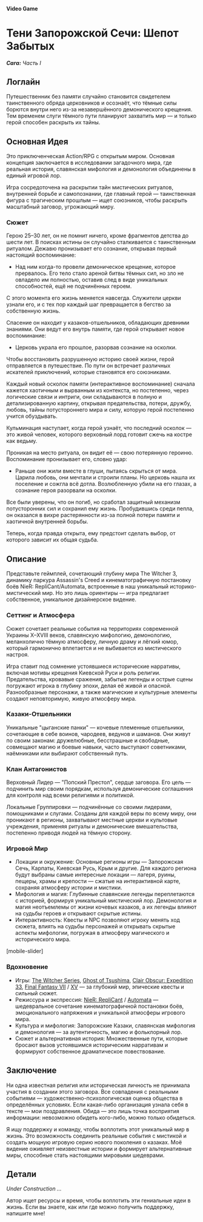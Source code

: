#### Video Game

# Тени Запорожской Сечи: Шепот Забытых

***Сага:** Часть I*

## Логлайн

Путешественник без памяти случайно становится свидетелем таинственного обряда церковников и осознаёт, что тёмные силы борются внутри него из-за незавершённого демонического крещения. Тем временем слуги тёмного пути планируют захватить мир — и только герой способен раскрыть их тайны.

## Основная Идея

Это приключенческая Action/RPG с открытым миром. Основная концепция заключается в исследовании загадочного мира, где реальная история, славянская мифология и демонология объединены в единый игровой лор.

Игра сосредоточена на раскрытии тайн мистических ритуалов, внутренней борьбе и самопознании, где главный герой — таинственная фигура с трагическим прошлым — ищет союзников, чтобы раскрыть масштабный заговор, угрожающий миру.

### Сюжет

Герою 25–30 лет, он не помнит ничего, кроме фрагментов детства до шести лет. В поисках истины он случайно сталкивается с таинственным ритуалом. Дежавю пронизывает его сознание, открывая первый настоящий воспоминание:

- Над ним когда-то провели демоническое крещение, которое прервалось. Его тело стало ареной битвы тёмных сил, но зло не овладело им полностью, оставив след в виде уникальных способностей, ещё не подчинённых героем.

С этого момента его жизнь меняется навсегда. Служители церкви узнали его, и с тех пор каждый шаг превращается в бегство за собственную жизнь.

Спасение он находит у казаков-отшельников, обладающих древними знаниями. Они ведут его внутрь памяти, где герой открывает новое воспоминание:

- Церковь украла его прошлое, разорвав сознание на осколки.

Чтобы восстановить разрушенную историю своей жизни, герой отправляется в путешествие. По пути он встречает различных искателей приключений, которые становятся его союзниками.

Каждый новый осколок памяти (интерактивное воспоминание) сначала кажется хаотичным и вырванным из контекста, но постепенно, через логические связи и интриги, они складываются в полную и детализированную картину, открывая предательства, потери, дружбу, любовь, тайны потустороннего мира и силу, которую герой постепенно учится обуздывать.

Кульминация наступает, когда герой узнаёт, что последний осколок — это живой человек, которого верховный лорд готовит сжечь на костре как ведьму.

Проникая на место ритуала, он видит её — свою потерянную героиню. Воспоминание пронизывает его, словно удар:

- Раньше они жили вместе в глуши, пытаясь скрыться от мира. Царила любовь, они мечтали и строили планы. Но церковь нашла их поселение и сожгла всё дотла. Возлюбленную убили на его глазах, а сознание героя разорвали на осколки.

Все были уверены, что он погиб, но сработал защитный механизм потусторонних сил и сохранил ему жизнь. Пробудившись среди пепла, он оказался в вихре растерянности из-за полной потери памяти и хаотичной внутренней борьбы.

Теперь, когда правда открыта, ему предстоит сделать выбор, от которого зависит их общая судьба.

## Описание

Представьте геймплей, сочетающий глубину мира The Witcher 3, динамику паркура Assassin's Creed и кинематографичную постановку боёв NieR: RepliCant/Automata, встроенные в наш уникальный историко-мистический мир. Но это лишь ориентиры — игра предлагает собственное, уникальное дизайнерское видение.

### Сеттинг и Атмосфера

Сюжет сочетает реальные события на территориях современной Украины X–XVIII веков, славянскую мифологию, демонологию, меланхолично тёмную атмосферу, личную драму и лёгкий юмор, который гармонично вплетается и не выбивается из мистического настроя.

Игра ставит под сомнение устоявшиеся исторические нарративы, включая мотивы крещения Киевской Руси и роль религии. Предательства, кровавые сражения, забытые легенды и острые сцены погружают игрока в глубину эпохи, делая её живой и опасной. Разнообразные персонажи, а также магические и культурные элементы создают неповторимую, живую атмосферу мира.

### Казаки-Отшельники

Уникальные "цыганские панки" — кочевые племенные отшельники, сочетающие в себе воинов, чародеев, ведунов и шаманов. Они живут по своим законам: дружелюбные, бесстрашные и свободные, совмещают магию и боевые навыки, часто выступают советниками, наёмниками или выбирают собственный путь.

### Клан Антагонистов

Верховный Лидер — "Попский Престол", сердце заговора. Его цель — подчинить мир своим порядкам, используя демонические соглашения для контроля над всеми религиями и политикой.

Локальные Группировки — подчинённые со своими лидерами, помощниками и слугами. Созданы для каждой веры по всему миру, они проникают в регионы, захватывают местные церкви и культовые учреждения, применяя ритуалы и демонические вмешательства, постепенно приводя людей на тёмную сторону.

### Игровой Мир

- Локации и окружение: Основные регионы игры — Запорожская Сечь, Карпаты, Киевская Русь, Крым и другие. Для каждого региона будут выбраны самые интересные локации — лагеря, руины, пещеры, храмы и крепости — сжатые на интерактивной карте, сохраняя атмосферу истории и мистики.
- Мифология и магия: Глубинные славянские легенды переплетаются с историей, формируя уникальный мистический лор. Демонология и магия неотъемлемы от жизни кочевых казаков, а их легенды влияют на судьбы героев и открывают скрытые истины.
- Интерактивность: Квесты и NPC позволяют игроку менять ход сюжета, влиять на судьбы персонажей и открывать скрытые аспекты мифологии, погружая в атмосферу магического и исторического мира.

[mobile-slider]

### Вдохновение

- Игры: [The Witcher Series](https://www.thewitcher.com/ua/en/), [Ghost of Tsushima](https://store.steampowered.com/app/2215430/Ghost_of_Tsushima_DIRECTORS_CUT/), [Clair Obscur: Expedition 33](https://store.steampowered.com/app/1903340/Clair_Obscur_Expedition_33/), [Final Fantasy VII](https://store.steampowered.com/app/1462040/FINAL_FANTASY_VII_REMAKE_INTERGRADE/) / [XV](https://store.steampowered.com/app/637650/FINAL_FANTASY_XV_WINDOWS_EDITION/) — за глубокий мир, эпические квесты и сильный сюжет.
- Режиссура и экспрессия: [NieR: RepliCant](https://store.steampowered.com/app/1113560/NieR_Replicant_ver122474487139/) / [Automata](https://store.steampowered.com/app/524220/NieRAutomata/) — шедевральное сочетание кинематографичной постановки боёв, эмоционального напряжения и уникальной атмосферы игрового мира.
- Культура и мифология: Запорожские Казаки, славянская мифология и демонология — за аутентичность, магию и фольклорный лор.
- Сюжет и альтернативная история: Множественные пути, которые бросают вызов устоявшимся историческим нарративам и формируют собственное драматическое повествование.

## Заключение

Ни одна известная религия или историческая личность не принимала участия в создании этого заговора. Все совпадения с реальными событиями — художественно-психологическая оценка общества в определённых условиях. Если какая-либо организация узнала себя в тексте — мои поздравления. Обида — это лишь точка восприятия информации: невозможно обидеть кого-либо, можно только обидеться.

Я ищу поддержку и команду, чтобы воплотить этот уникальный мир в жизнь. Это возможность соединить реальные события с мистикой и создать мощную игровую серию нового поколения о казаках. Моё видение оживляет неизвестные истории и формирует альтернативные миры, способные стать настоящими мировыми шедеврами.

## Детали

*Under Construction …*

Автор ищет ресурсы и время, чтобы воплотить эти гениальные идеи в жизнь. Если вы знаете, как или где можно получить поддержку, напишите мне!